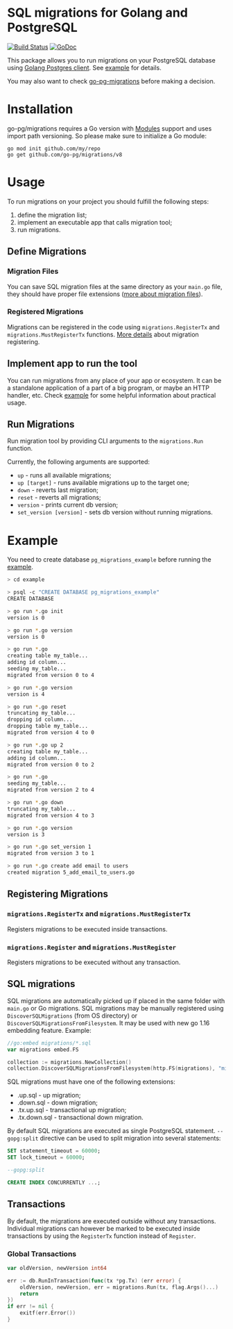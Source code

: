 # SQL migrations for Golang and PostgreSQL

[![Build Status](https://travis-ci.org/go-pg/migrations.svg)](https://travis-ci.org/go-pg/migrations)
[![GoDoc](https://godoc.org/github.com/go-pg/migrations?status.svg)](https://godoc.org/github.com/go-pg/migrations)

This package allows you to run migrations on your PostgreSQL database using [Golang Postgres client](https://github.com/go-pg/pg). See [example](example) for details.

You may also want to check [go-pg-migrations](https://github.com/robinjoseph08/go-pg-migrations) before making a decision.

# Installation

go-pg/migrations requires a Go version with [Modules](https://github.com/golang/go/wiki/Modules) support and uses import path versioning. So please make sure to initialize a Go module:

```shell
go mod init github.com/my/repo
go get github.com/go-pg/migrations/v8
```

# Usage

To run migrations on your project you should fulfill the following steps:

1. define the migration list;
1. implement an executable app that calls migration tool;
1. run migrations.

## Define Migrations

### Migration Files

You can save SQL migration files at the same directory as your `main.go` file, they should have proper file extensions ([more about migration files](#sql-migrations)).

### Registered Migrations

Migrations can be registered in the code using `migrations.RegisterTx` and `migrations.MustRegisterTx` functions. [More details](#registering-migrations) about migration registering.

## Implement app to run the tool

You can run migrations from any place of your app or ecosystem. It can be a standalone application of a part of a big program, or maybe an HTTP handler, etc. Check [example](#example) for some helpful information about practical usage.

## Run Migrations

Run migration tool by providing CLI arguments to the `migrations.Run` function.

Currently, the following arguments are supported:

- `up` - runs all available migrations;
- `up [target]` - runs available migrations up to the target one;
- `down` - reverts last migration;
- `reset` - reverts all migrations;
- `version` - prints current db version;
- `set_version [version]` - sets db version without running migrations.

# Example

You need to create database `pg_migrations_example` before running the [example](example).

```bash
> cd example

> psql -c "CREATE DATABASE pg_migrations_example"
CREATE DATABASE

> go run *.go init
version is 0

> go run *.go version
version is 0

> go run *.go
creating table my_table...
adding id column...
seeding my_table...
migrated from version 0 to 4

> go run *.go version
version is 4

> go run *.go reset
truncating my_table...
dropping id column...
dropping table my_table...
migrated from version 4 to 0

> go run *.go up 2
creating table my_table...
adding id column...
migrated from version 0 to 2

> go run *.go
seeding my_table...
migrated from version 2 to 4

> go run *.go down
truncating my_table...
migrated from version 4 to 3

> go run *.go version
version is 3

> go run *.go set_version 1
migrated from version 3 to 1

> go run *.go create add email to users
created migration 5_add_email_to_users.go
```

## Registering Migrations

### `migrations.RegisterTx` and `migrations.MustRegisterTx`

Registers migrations to be executed inside transactions.

### `migrations.Register` and `migrations.MustRegister`

Registers migrations to be executed without any transaction.

## SQL migrations

SQL migrations are automatically picked up if placed in the same folder with `main.go` or Go migrations.
SQL migrations may be manually registered using `DiscoverSQLMigrations` (from OS directory) or `DiscoverSQLMigrationsFromFilesystem`.
It may be used with new go 1.16 embedding feature. Example:
```go
//go:embed migrations/*.sql
var migrations embed.FS

collection := migrations.NewCollection()
collection.DiscoverSQLMigrationsFromFilesystem(http.FS(migrations), "migrations")
```
SQL migrations must have one of the following extensions:

- .up.sql - up migration;
- .down.sql - down migration;
- .tx.up.sql - transactional up migration;
- .tx.down.sql - transactional down migration.

By default SQL migrations are executed as single PostgreSQL statement. `--gopg:split` directive can be used to split migration into several statements:

```sql
SET statement_timeout = 60000;
SET lock_timeout = 60000;

--gopg:split

CREATE INDEX CONCURRENTLY ...;
```

## Transactions

By default, the migrations are executed outside without any transactions. Individual migrations can however be marked to be executed inside transactions by using the `RegisterTx` function instead of `Register`.

### Global Transactions

```go
var oldVersion, newVersion int64

err := db.RunInTransaction(func(tx *pg.Tx) (err error) {
    oldVersion, newVersion, err = migrations.Run(tx, flag.Args()...)
    return
})
if err != nil {
    exitf(err.Error())
}
```
